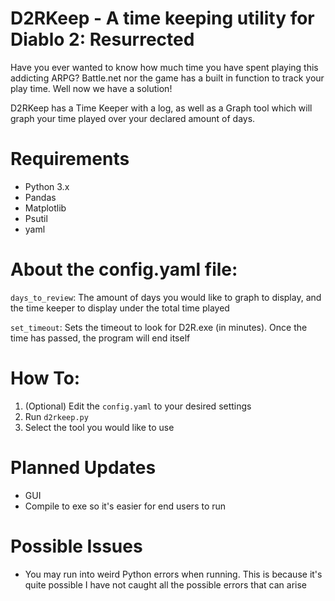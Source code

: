 # D2RKeep - A time keeping utility for Diablo 2: Resurrected

Have you ever wanted to know how much time you have spent playing this addicting ARPG? Battle.net nor the game has a built in function to track your play time. Well now we have a solution! 

D2RKeep has a Time Keeper with a log, as well as a Graph tool which will graph your time played over your declared amount of days.

# Requirements
- Python 3.x
- Pandas
- Matplotlib
- Psutil
- yaml

# About the config.yaml file:
```days_to_review```: The amount of days you would like to graph to display, and the time keeper to display under the total time played

```set_timeout```: Sets the timeout to look for D2R.exe (in minutes). Once the time has passed, the program will end itself

# How To:
1. (Optional) Edit the ```config.yaml``` to your desired settings
1. Run ```d2rkeep.py```
2. Select the tool you would like to use

# Planned Updates
- GUI
- Compile to exe so it's easier for end users to run

# Possible Issues
- You may run into weird Python errors when running. This is because it's quite possible I have not caught all the possible errors that can arise